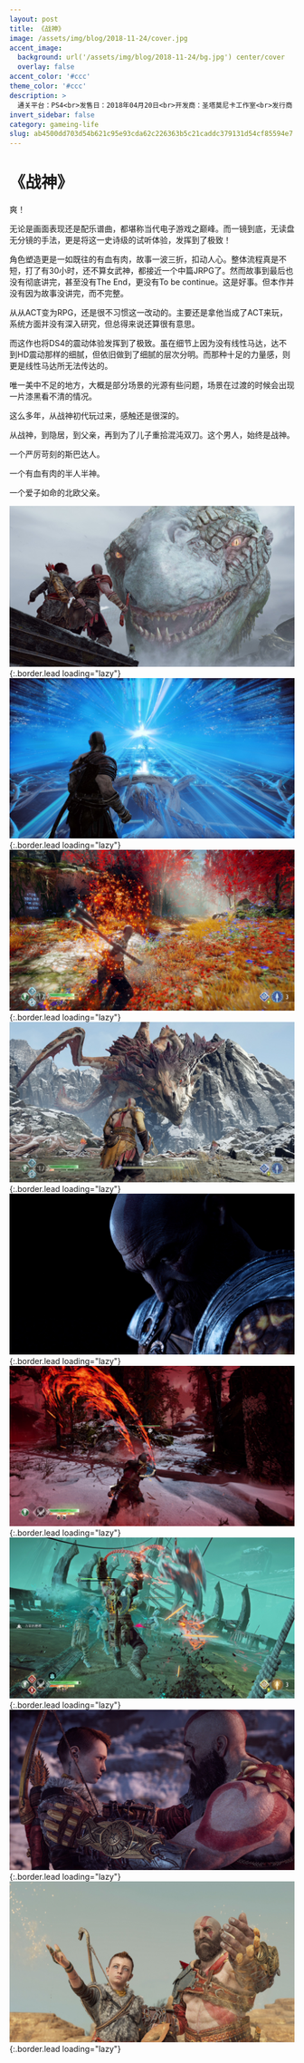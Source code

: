 ```yaml
---
layout: post
title: 《战神》
image: /assets/img/blog/2018-11-24/cover.jpg
accent_image: 
  background: url('/assets/img/blog/2018-11-24/bg.jpg') center/cover
  overlay: false
accent_color: '#ccc'
theme_color: '#ccc'
description: >
  通关平台：PS4<br>发售日：2018年04月20日<br>开发商：圣塔莫尼卡工作室<br>发行商：SIE<br>个人评分：98
invert_sidebar: false
category: gameing-life
slug: ab4500dd703d54b621c95e93cda62c226363b5c21caddc379131d54cf85594e7
---
```


# 《战神》

爽！

无论是画面表现还是配乐谱曲，都堪称当代电子游戏之巅峰。而一镜到底，无读盘无分镜的手法，更是将这一史诗级的试听体验，发挥到了极致！

角色塑造更是一如既往的有血有肉，故事一波三折，扣动人心。整体流程真是不短，打了有30小时，还不算女武神，都接近一个中篇JRPG了。然而故事到最后也没有彻底讲完，甚至没有The End，更没有To be continue。这是好事。但本作并没有因为故事没讲完，而不完整。

从从ACT变为RPG，还是很不习惯这一改动的。主要还是拿他当成了ACT来玩，系统方面并没有深入研究，但总得来说还算很有意思。

而这作也将DS4的震动体验发挥到了极致。虽在细节上因为没有线性马达，达不到HD震动那样的细腻，但依旧做到了细腻的层次分明。而那种十足的力量感，则更是线性马达所无法传达的。

唯一美中不足的地方，大概是部分场景的光源有些问题，场景在过渡的时候会出现一片漆黑看不清的情况。

这么多年，从战神初代玩过来，感触还是很深的。

从战神，到隐居，到父亲，再到为了儿子重拾混沌双刀。这个男人，始终是战神。

一个严厉苛刻的斯巴达人。

一个有血有肉的半人半神。

一个爱子如命的北欧父亲。

![](/assets/img/blog/2018-11-24/1.jpg){:.border.lead loading="lazy"}
![](/assets/img/blog/2018-11-24/2.jpg){:.border.lead loading="lazy"}
![](/assets/img/blog/2018-11-24/3.jpg){:.border.lead loading="lazy"}
![](/assets/img/blog/2018-11-24/4.jpg){:.border.lead loading="lazy"}
![](/assets/img/blog/2018-11-24/5.jpg){:.border.lead loading="lazy"}
![](/assets/img/blog/2018-11-24/6.jpg){:.border.lead loading="lazy"}
![](/assets/img/blog/2018-11-24/7.jpg){:.border.lead loading="lazy"}
![](/assets/img/blog/2018-11-24/8.jpg){:.border.lead loading="lazy"}
![](/assets/img/blog/2018-11-24/9.jpg){:.border.lead loading="lazy"}


